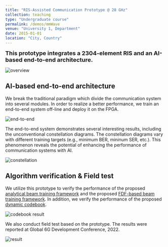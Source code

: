 ```yaml
---
title: "RIS-Assisted Communication Prototype @ 28 GHz"
collection: teaching
type: "Undergraduate course"
permalink: /demos/mmWave
venue: "University 1, Department"
date: 2015-01-01
location: "City, Country"
---
```


<font size = 4><b>This prototype integrates a 2304-element RIS and an AI-based end-to-end architecture.</b></font>

<p></p>

![overview](https://hericenes.github.io/yuhaochen.github.io/images/mmWave-prototype.png)

## AI-based end-to-end architecture

We break the traditional paradigm which divide the communication system into several modules. In order to realize a better performance, we train an end-to-end system off-line and deploy it on the FPGA.

![end-to-end](https://hericenes.github.io/yuhaochen.github.io/images/end-to-end.png)

The end-to-end system demonstrates several interesting results, including the unconventional constellation diagrams. The constellation diagrams vary with different training targets (e.g., minimum BER, mininum SER, etc.). This phenomenon reveals the potential of enhancing the performance of communication systems with AI.

![constellation](https://hericenes.github.io/yuhaochen.github.io/images/constellation.png)

## Algorithm verification & Field test

We utilize this prototype to verify the performance of the proposed [analytical beam training framework](https://hericenes.github.io/yuhaochen.github.io/research/analytical) and the proposed [FDF-based beam training framework](https://hericenes.github.io/yuhaochen.github.io/research/UCA). In addition, we verify the performance of the proposed [dynamic codebook](https://hericenes.github.io/yuhaochen.github.io/research/Accurate).

![codebook result](https://hericenes.github.io/yuhaochen.github.io/images/codebook-test.png)

We also conduct field test based on the prototype. The results were reported at Global 6G Development Conference, 2022. 

![result](https://hericenes.github.io/yuhaochen.github.io/images/mmWave-result.png)